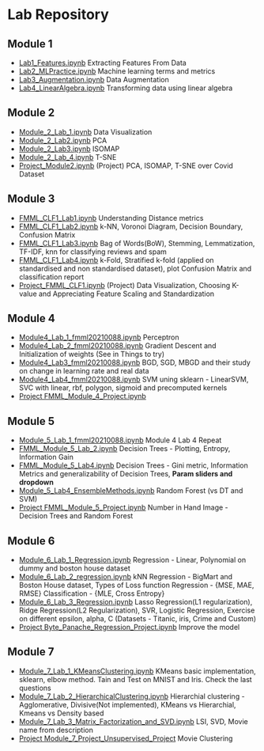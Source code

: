 # Lab Repository

## Module 1
- [Lab1_Features.ipynb](https://github.com/kowsiknd/FMML-Labs/blob/main/Lab1_Features.ipynb) Extracting Features From Data
- [Lab2_MLPractice.ipynb](https://github.com/kowsiknd/FMML-Labs/blob/main/Lab2_MLPractice.ipynb) Machine learning terms and metrics
- [Lab3_Augmentation.ipynb](https://github.com/kowsiknd/FMML-Labs/blob/main/Lab3_Augmentation.ipynb) Data Augmentation
- [Lab4_LinearAlgebra.ipynb](https://github.com/kowsiknd/FMML-Labs/blob/main/Lab4_LinearAlgebra.ipynb) Transforming data using linear algebra

## Module 2
- [Module_2_Lab_1.ipynb](https://github.com/kowsiknd/FMML-Labs/blob/main/Module_2_Lab_1.ipynb) Data Visualization
- [Module_2_Lab2.ipynb](https://github.com/kowsiknd/FMML-Labs/blob/main/Module_2_Lab2.ipynb) PCA
- [Module_2_Lab3.ipynb](https://github.com/kowsiknd/FMML-Labs/blob/main/Module_2_Lab3.ipynb) ISOMAP
- [Module_2_Lab_4.ipynb](https://github.com/kowsiknd/FMML-Labs/blob/main/Module_2_Lab_4.ipynb) T-SNE
- [Project_Module2.ipynb](https://github.com/kowsiknd/FMML-Labs/blob/main/Project_Module2.ipynb) (Project) PCA, ISOMAP, T-SNE over Covid Dataset

## Module 3

- [FMML_CLF1_Lab1.ipynb](https://github.com/kowsiknd/FMML-Labs/blob/main/FMML_CLF1_Lab1.ipynb) Understanding Distance metrics
- [FMML_CLF1_Lab2.ipynb](https://github.com/kowsiknd/FMML-Labs/blob/main/FMML_CLF1_Lab2.ipynb) k-NN, Voronoi Diagram, Decision Boundary, Confusion Matrix
- [FMML_CLF1_Lab3.ipynb](https://github.com/kowsiknd/FMML-Labs/blob/main/FMML_CLF1_Lab3.ipynb) Bag of Words(BoW), Stemming, Lemmatization, TF-IDF, knn for classifying reviews and spam
- [FMML_CLF1_Lab4.ipynb](https://github.com/kowsiknd/FMML-Labs/blob/main/FMML_CLF1_Lab4.ipynb) k-Fold, Stratified k-fold (applied on standardised and non standardised dataset), plot Confusion Matrix and classification report
- [Project_FMML_CLF1.ipynb](https://github.com/kowsiknd/FMML-Labs/blob/main/Project_FMML_CLF1.ipynb) (Project) Data Visualization, Choosing K-value and Appreciating Feature Scaling and Standardization

## Module 4

- [Module4_Lab_1_fmml20210088.ipynb](https://github.com/kowsiknd/FMML-Labs/blob/main/FMML_Module4_Lab1_fmml20210088.ipynb) Perceptron 
- [Module4_Lab_2_fmml20210088.ipynb](https://github.com/kowsiknd/FMML-Labs/blob/main/Module4_Lab_2_fmml20210088.ipynb) Gradient Descent and Initialization of weights (See in Things to try)
- [Module4_Lab3_fmml20210088.ipynb](https://github.com/kowsiknd/FMML-Labs/blob/main/FMML_Module4_Lab3_fmml20210088.ipynb) BGD, SGD, MBGD and their study on change in learning rate and real data
- [Module4_Lab4_fmml20210088.ipynb](https://github.com/kowsiknd/FMML-Labs/blob/main/FMML_Module4_Lab4_fmml20210088.ipynb) SVM uning sklearn - LinearSVM, SVC with linear, rbf, polygon, sigmoid and precomputed kernels
- [Project FMML_Module_4_Project.ipynb](https://github.com/kowsiknd/FMML-Labs/blob/main/FMML_Module_4_Project.ipynb)

## Module 5

- [Module_5_Lab_1_fmml20210088.ipynb](https://github.com/kowsiknd/FMML-Labs/blob/main/FMML_Module_5_Lab_1_fmml20210088.ipynb) Module 4 Lab 4 Repeat
- [FMML_Module_5_Lab_2.ipynb](https://github.com/kowsiknd/FMML-Labs/blob/main/FMML_Module_5_Lab_2.ipynb) Decision Trees - Plotting, Entropy, Information Gain
- [FMML_Module_5_Lab4.ipynb](https://github.com/kowsiknd/FMML-Labs/blob/main/FMML_Module_5_Lab4.ipynb) Decision Trees - Gini metric, Information Metrics and generalizability of Decision Trees, **Param sliders and dropdown**
- [Module_5_Lab4_EnsembleMethods.ipynb](https://github.com/kowsiknd/FMML-Labs/blob/main/Module_5_Lab4_EnsembleMethods.ipynb) Random Forest (vs DT and SVM)
- [Project FMML_Module_5_Project.ipynb](https://github.com/kowsiknd/FMML-Labs/blob/main/FMML_Module_5_Project.ipynb) Number in Hand Image - Decision Trees and Random Forest

## Module 6
- [Module_6_Lab_1_Regression.ipynb](https://github.com/kowsiknd/FMML-Labs/blob/main/Module_6_Lab_1_Regression.ipynb) Regression - Linear, Polynomial on dummy and boston house dataset 
- [Module_6_Lab_2_regression.ipynb](https://github.com/kowsiknd/FMML-Labs/blob/main/Module_6_Lab_2_regression.ipynb) kNN Regression - BigMart and Boston House dataset, Types of Loss function Regression - {MSE, MAE, RMSE} Classification - {MLE, Cross Entropy}
- [Module_6_Lab_3_Regression.ipynb](https://github.com/kowsiknd/FMML-Labs/blob/main/Module_6_Lab_3_Regression.ipynb) Lasso Regression(L1 regularization), Ridge Regression(L2 Regularization), SVR, Logistic Regression, Exercise on different epsilon, alpha, C (Datasets - Titanic, iris, Crime and Custom)
- [Project Byte_Panache_Regression_Project.ipynb](https://github.com/kowsiknd/FMML-Labs/blob/main/Byte_Panache_Regression_Project.ipynb) Improve the model

## Module 7
- [Module_7_Lab_1_KMeansClustering.ipynb](https://github.com/kowsiknd/FMML-Labs/blob/main/Module_7_Lab_1_KMeansClustering.ipynb) KMeans basic implementation, sklearn, elbow method. Tain and Test on MNIST and Iris. Check the last questions
- [Module_7_Lab_2_HierarchicalClustering.ipynb](https://github.com/kowsiknd/FMML-Labs/blob/main/Module_7_Lab_2_HierarchicalClustering.ipynb) Hierarchial clustering - Agglomerative, Divisive(Not implemented), KMeans vs Hierarchial, Kmeans vs Density based
- [Module_7_Lab_3_Matrix_Factorization_and_SVD.ipynb](https://github.com/kowsiknd/FMML-Labs/blob/main/Module_7_Lab_3_Matrix_Factorization_and_SVD.ipynb) LSI, SVD, Movie name from description
- [Project Module_7_Project_Unsupervised_Project](https://github.com/kowsiknd/FMML-Labs/blob/main/Module_7_Project_Unsupervised_Project.ipynb) Movie Clustering
